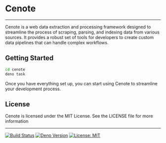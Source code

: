 # Cenote

---

Cenote is a web data extraction and processing framework designed to streamline the process of scraping, parsing, and indexing data from various sources. It provides a robust set of tools for developers to create custom data pipelines that can handle complex workflows.


## Getting Started

```bash
cd cenote
deno task
```

Once you have everything set up, you can start using Cenote to streamline your development process.

## License

Cenote is licensed under the MIT License. See the LICENSE file for more information

---

[![Build Status](https://img.shields.io/badge/Build-passing-brightgreen.svg)](https://github.com/albedosehen/cenote) [![Deno Version](https://img.shields.io/badge/Deno-v2.4.4-green)](https://deno.land/) [![License: MIT](https://img.shields.io/badge/License-MIT-blue.svg)](https://opensource.org/licenses/MIT)
